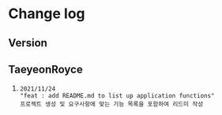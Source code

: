 # Change log

## Version

## TaeyeonRoyce

1. ```
   2021/11/24
   "feat : add README.md to list up application functions"
   프로젝트 생성 및 요구사항에 맞는 기능 목록을 포함하여 리드미 작성
   ```

   







